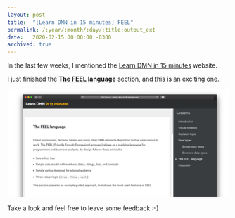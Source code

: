 ```yaml
---
layout: post
title:  "[Learn DMN in 15 minutes] FEEL"
permalink: /:year/:month/:day/:title:output_ext
date:   2020-02-15 00:00:00 -0300
archived: true
---
```


In the last few weeks, I mentioned the [Learn DMN in 15 minutes](http://learn-dmn-in-15-minutes.com) website.

I just finished the **[The FEEL language](http://learn-dmn-in-15-minutes.com/learn/the-feel-language)** section, and this is an exciting one.

[![FEEL page](/assets/learn-dmn-in-15-minutes-feel.png "The FEEL language page")](/assets/learn-dmn-in-15-minutes-feel.png)

Take a look and feel free to leave some feedback :-)
